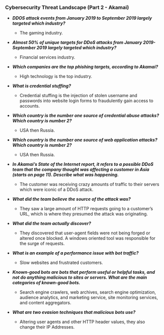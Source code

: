 ### Cybersecurity Threat Landscape (Part 2 - Akamai)

* **_DDOS attack events from January 2019 to September 2019 largely targeted which industry?_**
  * The gaming industry. 

* **_Almost 50% of unique targets for DDoS attacks from January 2019- September 2019 largely targeted which industry?_**
  * Financial services industry. 

* **_Which companies are the top phishing targets, according to Akamai?_**
  * High technology is the top industry. 

* **_What is credential stuffing?_**
  * Credential stuffing is the injection of stolen username and passwords into website login forms to fraudulently gain access to accounts.

* **_Which country is the number one source of credential abuse attacks? Which country is number 2?_**
  * USA then Russia. 

* **_Which country is the number one source of web application attacks? Which country is number 2?_**
  * USA then Russia.

* **_In Akamai’s State of the Internet report, it refers to a possible DDoS team that the company thought was affecting a customer in Asia (starts on page 11). Describe what was happening._**
  * The customer was receiving crazy amounts of traffic to their servers which were iconic of a DDoS attack. 

* **_What did the team believe the source of the attack was?_**
  * They saw a large amount of HTTP requests going to a customer’s URL, which is where they presumed the attack was originating. 

* **_What did the team actually discover?_**
  * They discovered that user-agent fields were not being forged or altered once blocked. A windows oriented tool was responsible for the surge of requests. 
  
* **_What is an example of a performance issue with bot traffic?_**
  * Slow websites and frustrated customers. 

* **_Known-good bots are bots that perform useful or helpful tasks, and not do anything malicious to sites or servers. What are the main categories of known-good bots._** 
  * Search engine crawlers, web archives, search engine optimization, audience analytics, and marketing service, site monitoring services, and content aggregators. 

* **_What are two evasion techniques that malicious bots use?_**
  * Altering user agents and other HTTP header values, they also change their IP Addresses.  



